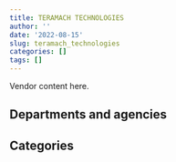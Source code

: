 ```yaml
---
title: TERAMACH TECHNOLOGIES
author: ''
date: '2022-08-15'
slug: teramach_technologies
categories: []
tags: []
---
```


<script src="/rmarkdown-libs/htmlwidgets/htmlwidgets.js"></script>
<link href="/rmarkdown-libs/datatables-css/datatables-crosstalk.css" rel="stylesheet" />
<script src="/rmarkdown-libs/datatables-binding/datatables.js"></script>
<script src="/rmarkdown-libs/jquery/jquery-3.6.0.min.js"></script>
<link href="/rmarkdown-libs/dt-core-bootstrap/css/dataTables.bootstrap.min.css" rel="stylesheet" />
<link href="/rmarkdown-libs/dt-core-bootstrap/css/dataTables.bootstrap.extra.css" rel="stylesheet" />
<script src="/rmarkdown-libs/dt-core-bootstrap/js/jquery.dataTables.min.js"></script>
<script src="/rmarkdown-libs/dt-core-bootstrap/js/dataTables.bootstrap.min.js"></script>
<link href="/rmarkdown-libs/crosstalk/css/crosstalk.min.css" rel="stylesheet" />
<script src="/rmarkdown-libs/crosstalk/js/crosstalk.min.js"></script>
<script src="/rmarkdown-libs/htmlwidgets/htmlwidgets.js"></script>
<link href="/rmarkdown-libs/datatables-css/datatables-crosstalk.css" rel="stylesheet" />
<script src="/rmarkdown-libs/datatables-binding/datatables.js"></script>
<script src="/rmarkdown-libs/jquery/jquery-3.6.0.min.js"></script>
<link href="/rmarkdown-libs/dt-core-bootstrap/css/dataTables.bootstrap.min.css" rel="stylesheet" />
<link href="/rmarkdown-libs/dt-core-bootstrap/css/dataTables.bootstrap.extra.css" rel="stylesheet" />
<script src="/rmarkdown-libs/dt-core-bootstrap/js/jquery.dataTables.min.js"></script>
<script src="/rmarkdown-libs/dt-core-bootstrap/js/dataTables.bootstrap.min.js"></script>
<link href="/rmarkdown-libs/crosstalk/css/crosstalk.min.css" rel="stylesheet" />
<script src="/rmarkdown-libs/crosstalk/js/crosstalk.min.js"></script>

Vendor content here.

## Departments and agencies

<div id="htmlwidget-1" style="width:100%;height:auto;" class="datatables html-widget"></div>
<script type="application/json" data-for="htmlwidget-1">{"x":{"style":"bootstrap","filter":"none","vertical":false,"data":[["<a href=\"/departments/atssc-scdata/\">Administrative Tribunals Support Service of Canada<\/a>","<a href=\"/departments/ced-dec/\">Canada Economic Development for Quebec Regions<\/a>","<a href=\"/departments/cihr-irsc/\">Canadian Institutes of Health Research<\/a>","<a href=\"/departments/cra-arc/\">Canada Revenue Agency<\/a>","<a href=\"/departments/csa-asc/\">Canadian Space Agency<\/a>","<a href=\"/departments/csc-scc/\">Correctional Service of Canada<\/a>","<a href=\"/departments/dfatd-maecd/\">Global Affairs Canada<\/a>","<a href=\"/departments/dnd-mdn/\">National Defence<\/a>","<a href=\"/departments/ec/\">Environment and Climate Change Canada<\/a>","<a href=\"/departments/elections/\">Elections Canada<\/a>","<a href=\"/departments/fintrac-canafe/\">Financial Transactions and Reports Analysis Centre of Canada<\/a>","<a href=\"/departments/hc-sc/\">Health Canada<\/a>","<a href=\"/departments/ic/\">Innovation, Science and Economic Development Canada<\/a>","<a href=\"/departments/lac-bac/\">Library and Archives Canada<\/a>","<a href=\"/departments/mgerc-ceegm/\">Military Grievances External Review Committee<\/a>","<a href=\"/departments/nrc-cnrc/\">National Research Council Canada<\/a>","<a href=\"/departments/nrcan-rncan/\">Natural Resources Canada<\/a>","<a href=\"/departments/oag-bvg/\">Office of the Auditor General of Canada<\/a>","<a href=\"/departments/osfi-bsif/\">Office of the Superintendent of Financial Institutions Canada<\/a>","<a href=\"/departments/ps-sp/\">Public Safety Canada<\/a>","<a href=\"/departments/pwgsc-tpsgc/\">Public Services and Procurement Canada<\/a>","<a href=\"/departments/rcmp-grc/\">Royal Canadian Mounted Police<\/a>","<a href=\"/departments/ssc-spc/\">Shared Services Canada<\/a>","<a href=\"/departments/tbs-sct/\">Treasury Board of Canada Secretariat<\/a>","<a href=\"/departments/tc/\">Transport Canada<\/a>"],["$    289,244.60",null,null,"$     95,193.48","$    157,315.89","$    521,024.67",null,"$    228,276.52","$     16,910.18","$    682,471.27",null,"$    248,156.86","$     77,169.68",null,null,"$      2,968.80","$     11,366.67",null,"$    360,324.52","$    856,304.79","$  2,877,190.07","$  1,034,270.81","$ 24,372,030.47","$     59,068.95",null],["$    297,077.90",null,"$     97,557.36","$     22,028.91","$    157,315.89","$    243,083.47","$     20,727.74","$  2,654,138.79","$    357,682.06","$    346,598.11",null,"$    999,144.46",null,"$    583,986.13",null,"$     97,343.25","$    821,214.58","$    113,991.03","$    516,635.06","$     36,458.32","$  3,466,902.54",null,"$ 23,095,330.89","$     54,257.97",null],["$    104,526.68",null,"$     37,055.28","$  1,145,937.70",null,"$     17,829.17",null,"$  1,187,679.60","$    231,690.22","$    419,987.89","$     79,326.00","$  2,338,845.56","$      3,987.44","$  1,338,599.45",null,"$     74,532.19","$    738,787.52",null,"$    417,166.80",null,"$  3,029,898.68",null,"$ 32,996,231.27","$    122,493.01","$     83,902.50"],["$     48,278.35","$     68,122.69","$        578.58","$    844,268.49",null,null,null,"$  2,758,464.72","$    124,585.21","$    316,857.59",null,"$  1,005,706.01","$     18,778.88","$  1,834,194.74","$     23,533.09","$     90,042.47","$    615,056.69",null,"$    255,766.36",null,"$  1,814,792.74","$     15,352.11","$ 46,795,644.88","$     72,764.79","$    106,217.83"]],"container":"<table class=\"table table-striped table-hover row-border order-column display\">\n  <thead>\n    <tr>\n      <th>Department<\/th>\n      <th>2017-2018<\/th>\n      <th>2018-2019<\/th>\n      <th>2019-2020<\/th>\n      <th>2020-2021<\/th>\n    <\/tr>\n  <\/thead>\n<\/table>","options":{"order":[[4,"desc"]],"pageLength":10,"autoWidth":true,"columnDefs":[],"orderClasses":false}},"evals":[],"jsHooks":[]}</script>

## Categories

<div id="htmlwidget-2" style="width:100%;height:auto;" class="datatables html-widget"></div>
<script type="application/json" data-for="htmlwidget-2">{"x":{"style":"bootstrap","filter":"none","vertical":false,"data":[["<a href=\"/categories/1_facilities_and_construction/\">Facilities and construction<\/a>","<a href=\"/categories/10_office_management/\">Office management<\/a>","<a href=\"/categories/11_defence/\">Defence<\/a>","<a href=\"/categories/2_professional_services/\">Professional services<\/a>","<a href=\"/categories/3_information_technology/\">Information technology<\/a>","<a href=\"/categories/6_industrial_products_and_services/\">Industrial products and services<\/a>","<a href=\"/categories/7_travel/\">Travel<\/a>","<a href=\"/categories/8_security_and_protection/\">Security and protection<\/a>","<a href=\"/categories/9_human_capital/\">Human capital<\/a>"],["$  2,455,499.55","$    187,469.73","$     54,082.10","$    153,197.97","$ 28,617,279.15","$    326,094.86",null,null,"$     95,664.88"],["$  2,301,353.92","$    306,374.46","$  2,587,459.81","$    283,139.28","$ 27,592,485.39","$    249,480.56","$    583,986.13",null,"$     77,194.93"],["$  2,122,466.43","$    228,091.47","$  1,187,679.60","$    420,685.73","$ 38,816,263.57","$    392,812.13","$    879,584.04","$    320,893.99",null],["$    805,442.99","$     58,313.31","$  2,736,221.48","$    893,579.39","$ 51,149,536.64","$    288,731.60","$    877,180.81",null,null]],"container":"<table class=\"table table-striped table-hover row-border order-column display\">\n  <thead>\n    <tr>\n      <th>Category<\/th>\n      <th>2017-2018<\/th>\n      <th>2018-2019<\/th>\n      <th>2019-2020<\/th>\n      <th>2020-2021<\/th>\n    <\/tr>\n  <\/thead>\n<\/table>","options":{"order":[[4,"desc"]],"pageLength":20,"autoWidth":true,"columnDefs":[],"orderClasses":false,"lengthMenu":[10,20,25,50,100]}},"evals":[],"jsHooks":[]}</script>
